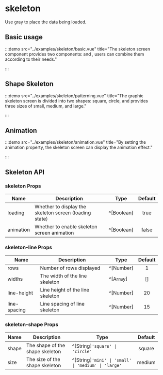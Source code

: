 # skeleton

Use gray to place the data being loaded.

## Basic usage

:::demo src="../examples/skeleton/basic.vue" title="The skeleton screen component provides two components: <tu-skeleton-line> and <tu-skeleton-shape>, users can combine them according to their needs."

:::

## Shape Skeleton

:::demo src="../examples/skeleton/patterning.vue" title="The graphic skeleton screen is divided into two shapes: square, circle, and provides three sizes of small, medium, and large."

:::

## Animation

:::demo src="../examples/skeleton/animation.vue" title="By setting the animation property, the skeleton screen can display the animation effect."

:::

## Skeleton API

### skeleton Props

| Name | Description | Type | Default |
| ------ | ---- | ---- | :-----: |
| loading | Whether to display the skeleton screen (loading state) | ^[Boolean] | true |
| animation | Whether to enable skeleton screen animation | ^[Boolean] | false |

### skeleton-line Props

| Name | Description | Type | Default |
| ------ | ---- | ---- | :-----: |
| rows | Number of rows displayed | ^[Number] | 1 |
| widths | The width of the line skeleton | ^[Array] | [] |
| line-height | Line height of the line skeleton | ^[Number] | 20 |
| line-spacing | Line spacing of line skeleton | ^[Number] | 15 |

### skeleton-shape Props

| Name | Description | Type | Default |
| ------ | ---- | ---- | :-----: |
| shape | The shape of the shape skeleton | ^[String]`'square' \| 'circle'` | square |
| size  | The size of the shape skeleton | ^[String]`'mini' \| 'small' \| 'medium' \| 'large'` | medium  |

